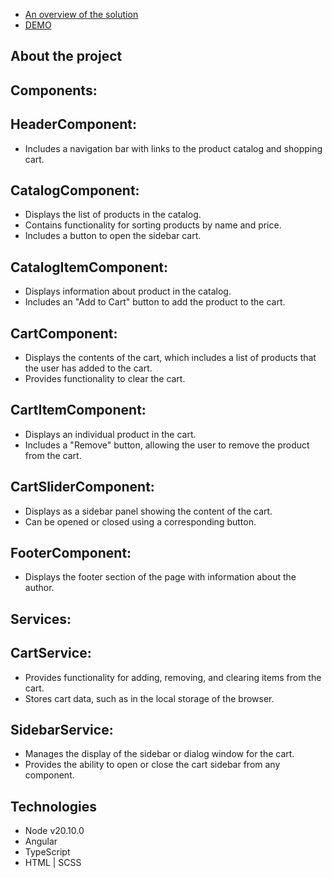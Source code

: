 - [An overview of the solution]()
- [DEMO](https://anastasiiavorobets.github.io/shop/)

## About the project

## Components:
## HeaderComponent:
- Includes a navigation bar with links to the product catalog and shopping cart.

## CatalogComponent:
- Displays the list of products in the catalog.
- Contains functionality for sorting products by name and price.
- Includes a button to open the sidebar cart.

## CatalogItemComponent:
- Displays information about product in the catalog.
- Includes an "Add to Cart" button to add the product to the cart.

## CartComponent:
- Displays the contents of the cart, which includes a list of products that the user has added to the cart.
- Provides functionality to clear the cart.

## CartItemComponent:
- Displays an individual product in the cart.
- Includes a "Remove" button, allowing the user to remove the product from the cart.

## CartSliderComponent:
- Displays as a sidebar panel showing the content of the cart.
- Can be opened or closed using a corresponding button.

## FooterComponent:
- Displays the footer section of the page with information about the author.


## Services:
## CartService:
- Provides functionality for adding, removing, and clearing items from the cart.
- Stores cart data, such as in the local storage of the browser.

## SidebarService:
- Manages the display of the sidebar or dialog window for the cart.
- Provides the ability to open or close the cart sidebar from any component.


## Technologies
- Node v20.10.0
- Angular
- TypeScript
- HTML | SCSS
